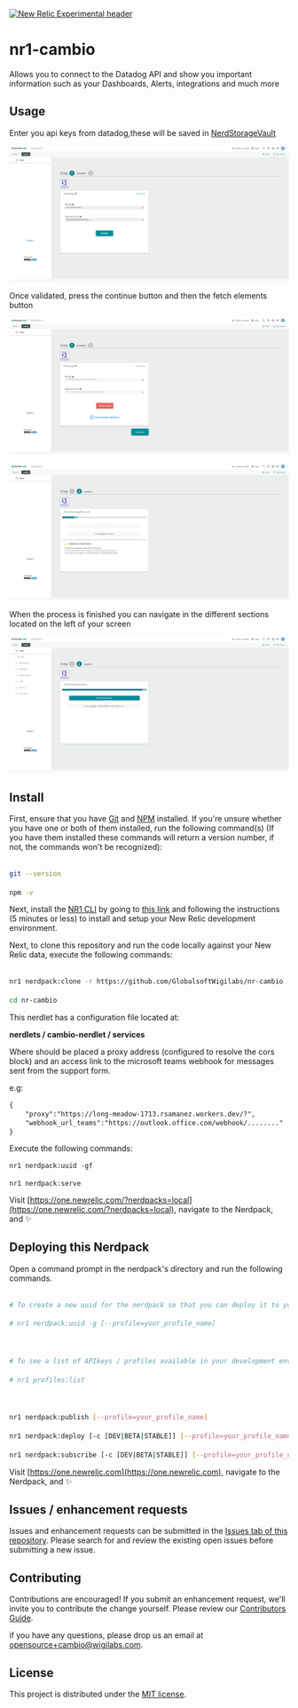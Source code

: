 [![New Relic Experimental header](https://github.com/newrelic/opensource-website/raw/master/src/images/categories/Experimental.png)](https://opensource.newrelic.com/oss-category/#new-relic-experimental)

# nr1-cambio

  
Allows you to connect to the Datadog API and show you important information such as your Dashboards, Alerts, integrations and much more

## Usage
Enter you api keys from datadog,these will be saved in [NerdStorageVault](https://developer.newrelic.com/explore-docs/nerdstoragevault)

![Enter apis keys](screenshots/enter-apis.png)

Once validated, press the continue button and then the fetch elements button

![Valid keys](screenshots/valid-keys.png)

![Fetch elements](screenshots/fetch-elements.png)

When the process is finished you can navigate in the different sections located on the left of your screen

![Fetch elements](screenshots/fetch-complete.png)


## Install

First, ensure that you have [Git](https://git-scm.com/book/en/v2/Getting-Started-Installing-Git) and [NPM](https://www.npmjs.com/get-npm) installed. If you're unsure whether you have one or both of them installed, run the following command(s) (If you have them installed these commands will return a version number, if not, the commands won't be recognized):

  

```bash

git --version

npm -v

```

  

Next, install the [NR1 CLI](https://one.newrelic.com/launcher/developer-center.launcher) by going to [this link](https://one.newrelic.com/launcher/developer-center.launcher) and following the instructions (5 minutes or less) to install and setup your New Relic development environment.

  

Next, to clone this repository and run the code locally against your New Relic data, execute the following commands:

  

```bash

nr1 nerdpack:clone -r https://github.com/GlobalsoftWigilabs/nr-cambio

cd nr-cambio

```

This nerdlet has a configuration file located at:

**nerdlets / cambio-nerdlet / services**

Where should be placed a proxy address (configured to resolve the cors block) and an access link to the microsoft teams webhook for messages sent from the support form.

 e.g:
```
{
    "proxy":"https://long-meadow-1713.rsamanez.workers.dev/?",
    "webhook_url_teams":"https://outlook.office.com/webhook/........"
}
```
Execute the following commands:

```
nr1 nerdpack:uuid -gf

nr1 nerdpack:serve
```

Visit [https://one.newrelic.com/?nerdpacks=local](https://one.newrelic.com/?nerdpacks=local), navigate to the Nerdpack, and :sparkles:

  

## Deploying this Nerdpack

  

Open a command prompt in the nerdpack's directory and run the following commands.

  

```bash

# To create a new uuid for the nerdpack so that you can deploy it to your account:

# nr1 nerdpack:uuid -g [--profile=your_profile_name]

  

# To see a list of APIkeys / profiles available in your development environment:

# nr1 profiles:list

  

nr1 nerdpack:publish [--profile=your_profile_name]

nr1 nerdpack:deploy [-c [DEV|BETA|STABLE]] [--profile=your_profile_name]

nr1 nerdpack:subscribe [-c [DEV|BETA|STABLE]] [--profile=your_profile_name]

```

  

Visit [https://one.newrelic.com](https://one.newrelic.com), navigate to the Nerdpack, and :sparkles:

## Issues / enhancement requests

Issues and enhancement requests can be submitted in the [Issues tab of this repository](../../issues). Please search for and review the existing open issues before submitting a new issue.

## Contributing

Contributions are encouraged! If you submit an enhancement request, we'll invite you to contribute the change yourself. Please review our [Contributors Guide](CONTRIBUTING.md).

if you have any questions, please drop us an email at opensource+cambio@wigilabs.com.


## License

This project is distributed under the  [MIT license](https://opensource.org/licenses/MIT).